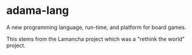 # adama-lang
A new programming language, run-time, and platform for board games.

This stems from the Lamancha project which was a "rethink the world" project.
